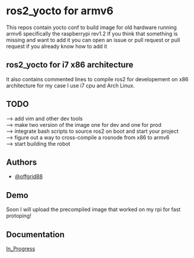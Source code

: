 

# ros2_yocto for armv6
This repos contain yocto conf to build image for old hardware running armv6 specifically the raspberrypi rev1.2 
If you think that something is missing and want to add it you can open an issue or pull request or pull request if you already know how to add it

## ros2_yocto for i7 x86 architecture
It also contains commented lines to compile ros2 for developement on x86 architecture for my case I use i7 cpu and Arch Linux.
## TODO
--> add vim and other dev tools<br />
--> make two version of the image one for dev and one for prod<br />
--> integrate bash scripts to source ros2 on boot and start your project<br />
--> figure out a way to cross-compile a rosnode from x86 to armv6<br />
--> start building the robot <br />
## Authors

- [@offgrid88](https://github.com/offgrid88)


## Demo

Soon I will upload the precompiled image that worked on my rpi for fast protoping!


## Documentation

[In_Progress](https://linktodocumentation)


